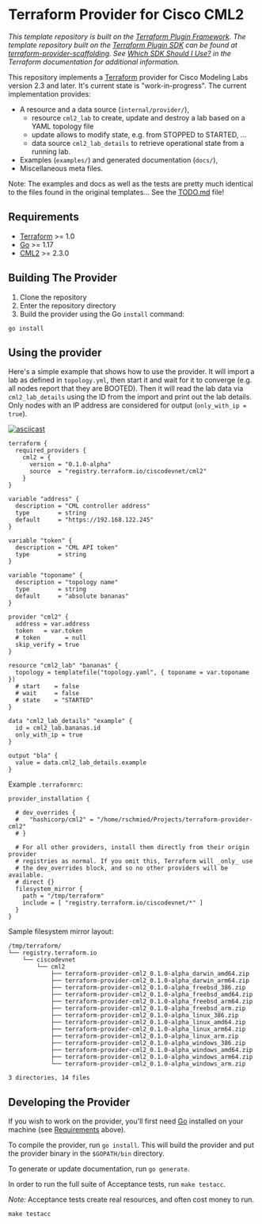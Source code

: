 # Terraform Provider for Cisco CML2

_This template repository is built on the [Terraform Plugin Framework](https://github.com/hashicorp/terraform-plugin-framework). The template repository built on the [Terraform Plugin SDK](https://github.com/hashicorp/terraform-plugin-sdk) can be found at [terraform-provider-scaffolding](https://github.com/hashicorp/terraform-provider-scaffolding). See [Which SDK Should I Use?](https://www.terraform.io/docs/plugin/which-sdk.html) in the Terraform documentation for additional information._

This repository implements a [Terraform](https://www.terraform.io) provider for Cisco Modeling Labs version 2.3 and later. It's current state is "work-in-progress".  The current implementation provides:

- A resource and a data source (`internal/provider/`),
  - resource `cml2_lab` to create, update and destroy a lab based on a YAML topology file
  - update allows to modify state, e.g. from STOPPED to STARTED, ...
  - data source `cml2_lab_details` to retrieve operational state from a running lab.
- Examples (`examples/`) and generated documentation (`docs/`),
- Miscellaneous meta files.

Note:  The examples and docs as well as the tests are pretty much identical to
  the files found in the original templates...  See the [TODO.md](TODO.md) file!

## Requirements

- [Terraform](https://www.terraform.io/downloads.html) >= 1.0
- [Go](https://golang.org/doc/install) >= 1.17
- [CML2](https://cisco.com/go/cml) >= 2.3.0

## Building The Provider

1. Clone the repository
1. Enter the repository directory
1. Build the provider using the Go `install` command:

```shell
go install
```

## Using the provider

Here's a simple example that shows how to use the provider. It will import a
lab as defined in `topology.yml`, then start it and wait for it to converge
(e.g. all nodes report that they are BOOTED).  Then it will read the lab data
via `cml2_lab_details` using the ID from the import and print out the lab
details.  Only nodes with an IP address are considered for output (`only_with_ip = true`).

[![asciicast](https://asciinema.org/a/PfYfD1Br3QtytmR76kbGL1pva.svg)](https://asciinema.org/a/PfYfD1Br3QtytmR76kbGL1pva)

```hcl
terraform {
  required_providers {
    cml2 = {
      version = "0.1.0-alpha"
      source  = "registry.terraform.io/ciscodevnet/cml2"
    }
}

variable "address" {
  description = "CML controller address"
  type        = string
  default     = "https://192.168.122.245"
}

variable "token" {
  description = "CML API token"
  type        = string
}

variable "toponame" {
  description = "topology name"
  type        = string
  default     = "absolute bananas"
}

provider "cml2" {
  address = var.address
  token   = var.token
  # token       = null
  skip_verify = true
}

resource "cml2_lab" "bananas" {
  topology = templatefile("topology.yaml", { toponame = var.toponame })
  # start    = false
  # wait     = false
  # state    = "STARTED"
}

data "cml2_lab_details" "example" {
  id = cml2_lab.bananas.id
  only_with_ip = true
}

output "bla" {
  value = data.cml2_lab_details.example
}
```

Example `.terraformrc`:

```hcl
provider_installation {

  # dev_overrides {
  #   "hashicorp/cml2" = "/home/rschmied/Projects/terraform-provider-cml2"
  # }

  # For all other providers, install them directly from their origin provider
  # registries as normal. If you omit this, Terraform will _only_ use
  # the dev_overrides block, and so no other providers will be available.
  # direct {}
  filesystem_mirror {
    path = "/tmp/terraform"
    include = [ "registry.terraform.io/ciscodevnet/*" ]
  }
}
```

Sample filesystem mirror layout:

```
/tmp/terraform/
└── registry.terraform.io
    └── ciscodevnet
        └── cml2
            ├── terraform-provider-cml2_0.1.0-alpha_darwin_amd64.zip
            ├── terraform-provider-cml2_0.1.0-alpha_darwin_arm64.zip
            ├── terraform-provider-cml2_0.1.0-alpha_freebsd_386.zip
            ├── terraform-provider-cml2_0.1.0-alpha_freebsd_amd64.zip
            ├── terraform-provider-cml2_0.1.0-alpha_freebsd_arm64.zip
            ├── terraform-provider-cml2_0.1.0-alpha_freebsd_arm.zip
            ├── terraform-provider-cml2_0.1.0-alpha_linux_386.zip
            ├── terraform-provider-cml2_0.1.0-alpha_linux_amd64.zip
            ├── terraform-provider-cml2_0.1.0-alpha_linux_arm64.zip
            ├── terraform-provider-cml2_0.1.0-alpha_linux_arm.zip
            ├── terraform-provider-cml2_0.1.0-alpha_windows_386.zip
            ├── terraform-provider-cml2_0.1.0-alpha_windows_amd64.zip
            ├── terraform-provider-cml2_0.1.0-alpha_windows_arm64.zip
            └── terraform-provider-cml2_0.1.0-alpha_windows_arm.zip

3 directories, 14 files
```

## Developing the Provider

If you wish to work on the provider, you'll first need [Go](http://www.golang.org) installed on your machine (see [Requirements](#requirements) above).

To compile the provider, run `go install`. This will build the provider and put the provider binary in the `$GOPATH/bin` directory.

To generate or update documentation, run `go generate`.

In order to run the full suite of Acceptance tests, run `make testacc`.

*Note:* Acceptance tests create real resources, and often cost money to run.

```shell
make testacc
```
